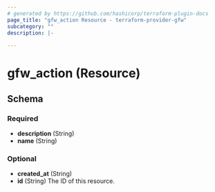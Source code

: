 ```yaml
---
# generated by https://github.com/hashicorp/terraform-plugin-docs
page_title: "gfw_action Resource - terraform-provider-gfw"
subcategory: ""
description: |-
  
---
```


# gfw_action (Resource)





<!-- schema generated by tfplugindocs -->
## Schema

### Required

- **description** (String)
- **name** (String)

### Optional

- **created_at** (String)
- **id** (String) The ID of this resource.


